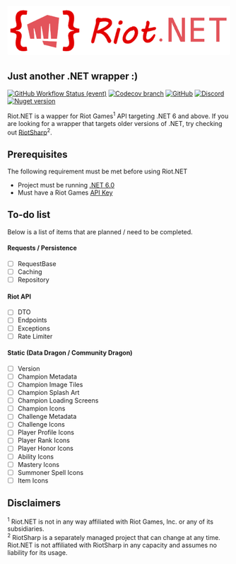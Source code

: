 # ![Riot.NET](brand/logo-transparent.png)
## Just another .NET wrapper :)

[![GitHub Workflow Status (event)](https://img.shields.io/github/workflow/status/AerialByte/Riot.NET/Build%20and%20Test?event=push&style=flat)](https://github.com/AerialByte/Riot.NET/actions/workflows/build-and-test.yml)
[![Codecov branch](https://img.shields.io/codecov/c/gh/AerialByte/RiotDotNET/develop?style=flat)](https://app.codecov.io/gh/AerialByte/RiotDotNET)
[![GitHub](https://img.shields.io/github/license/AerialByte/Riot.NET?logo=github&style=flat)](https://github.com/AerialByte/Riot.NET/blob/main/LICENSE)
[![Discord](https://img.shields.io/discord/1024197539102212117?color=%237289da&label=Discord&logo=discord&logoColor=%237289da&style=flat)](https://discord.gg/hJMAVh8YPE)
[![Nuget version](https://img.shields.io/nuget/v/RiotDotNET?style=flat)](https://www.nuget.org/packages/RiotDotNET/)

Riot.NET is a wapper for Riot Games<sup>1</sup> API targeting .NET 6 and above. If you are looking for a wrapper that targets older versions of .NET, try checking out [RiotSharp](https://github.com/BenFradet/RiotSharp)<sup>2</sup>.

## Prerequisites

The following requirement must be met before using Riot.NET

- Project must be running [.NET 6.0](https://dotnet.microsoft.com/download/dotnet/6.0)
- Must have a Riot Games [API Key](https://developer.riotgames.com/docs/portal#web-apis_api-keys)

## To-do list

Below is a list of items that are planned / need to be completed.

#### Requests / Persistence
- [ ] RequestBase
- [ ] Caching
- [ ] Repository

#### Riot API
- [ ] DTO
- [ ] Endpoints
- [ ] Exceptions
- [ ] Rate Limiter

#### Static (Data Dragon / Community Dragon)
- [ ] Version
- [ ] Champion Metadata
- [ ] Champion Image Tiles
- [ ] Champion Splash Art
- [ ] Champion Loading Screens
- [ ] Champion Icons
- [ ] Challenge Metadata
- [ ] Challenge Icons
- [ ] Player Profile Icons
- [ ] Player Rank Icons
- [ ] Player Honor Icons
- [ ] Ability Icons
- [ ] Mastery Icons
- [ ] Summoner Spell Icons
- [ ] Item Icons

## Disclaimers

<sup>1</sup> Riot.NET is not in any way affiliated with Riot Games, Inc. or any of its subsidiaries.<br />
<sup>2</sup> RiotSharp is a separately managed project that can change at any time. Riot.NET is not affiliated with RiotSharp in any capacity and assumes no liability for its usage.

